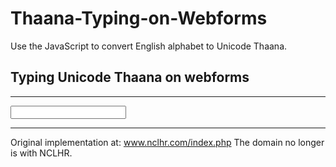 # Thaana-Typing-on-Webforms
Use the JavaScript to convert English alphabet to Unicode Thaana. 

Typing Unicode Thaana on webforms
---------------------------------

<script>
// used to convert english alphabet to unicode Thaana
function toThaana() 
{
	var englishUnicode = [104,83,110,114,98,76,107,119,118,109,102,100,116,108,103,78,115,68,122,84,121,112,106,99,88,72,75,74,82,67,66,77,89,90,87,71,81,86,97,65,105,73,117,85,101,69,111,79,113,70];
	var typedStr = document.getElementById("typedText").value;
	var convertedStr = "";
	for(var i=0; i < typedStr.length; i++ )
	{
		var n = typedStr.charCodeAt(i), uniChar; 
		if((n>96 && n<123) || (n>64 && n<91) || n==70){
			switch(n){
				case 70:    // special char
						uniChar = String.fromCharCode(65010);
						break;
				default:
						n= englishUnicode.indexOf(n);
						uniChar = String.fromCharCode(n + 1920);
			}
		}else{
			uniChar = String.fromCharCode(n);			
		}		
		convertedStr = convertedStr.concat(uniChar);
	}
	document.getElementById("typedText").value; = convertedStr;
}
</script>

--------------------------------------------------------------

<input type="textbox" id="typedText" onkeypress="toThaana();" />

--------------------------------------------------------------
Original implementation at: www.nclhr.com/index.php
	The domain no longer is with NCLHR.
